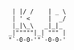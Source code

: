 ```   _  __     ___  
 | |/ /    | _ \ 
 | ' <     |  _/ 
 |_|\_\   _|_|_  
_|"""""|_| """ | 
"`-0-0-'"`-0-0-' 

